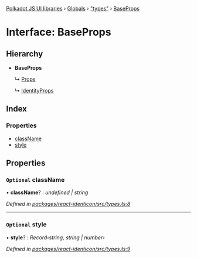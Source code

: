 [Polkadot JS UI libraries](../README.md) › [Globals](../globals.md) › ["types"](../modules/_types_.md) › [BaseProps](_types_.baseprops.md)

# Interface: BaseProps

## Hierarchy

* **BaseProps**

  ↳ [Props](_types_.props.md)

  ↳ [IdentityProps](_types_.identityprops.md)

## Index

### Properties

* [className](_types_.baseprops.md#optional-classname)
* [style](_types_.baseprops.md#optional-style)

## Properties

### `Optional` className

• **className**? : *undefined | string*

*Defined in [packages/react-identicon/src/types.ts:8](https://github.com/polkadot-js/ui/blob/371262d0/packages/react-identicon/src/types.ts#L8)*

___

### `Optional` style

• **style**? : *Record‹string, string | number›*

*Defined in [packages/react-identicon/src/types.ts:9](https://github.com/polkadot-js/ui/blob/371262d0/packages/react-identicon/src/types.ts#L9)*
